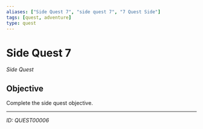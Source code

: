```yaml
---
aliases: ["Side Quest 7", "side quest 7", "7 Quest Side"]
tags: [quest, adventure]
type: quest
---
```


# Side Quest 7

*Side Quest*

## Objective
Complete the side quest objective.

---
*ID: QUEST00006*